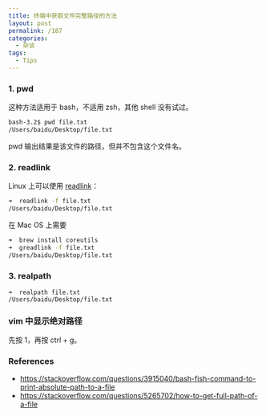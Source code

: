 ```yaml
---
title: 终端中获取文件完整路径的方法
layout: post
permalink: /187
categories:
  - 杂谈
tags:
  - Tips
---
```


### 1. pwd

这种方法适用于 bash，不适用 zsh，其他 shell 没有试过。

```bash
bash-3.2$ pwd file.txt
/Users/baidu/Desktop/file.txt
```

pwd 输出结果是该文件的路径，但并不包含这个文件名。

### 2. readlink

Linux 上可以使用 [readlink](http://man7.org/linux/man-pages/man1/readlink.1.html)：

```bash
➜  readlink -f file.txt
/Users/baidu/Desktop/file.txt
```
在 Mac OS 上需要
```bash
➜  brew install coreutils
➜  greadlink -f file.txt
/Users/baidu/Desktop/file.txt
```
### 3. realpath

```
➜  realpath file.txt
/Users/baidu/Desktop/file.txt
```

### vim 中显示绝对路径

先按 1，再按 ctrl + g。

### References

- https://stackoverflow.com/questions/3915040/bash-fish-command-to-print-absolute-path-to-a-file
- https://stackoverflow.com/questions/5265702/how-to-get-full-path-of-a-file